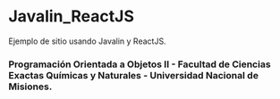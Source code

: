 # Javalin_ReactJS

Ejemplo de sitio usando Javalin y ReactJS.

### Programación Orientada a Objetos II - Facultad de Ciencias Exactas Químicas y Naturales - Universidad Nacional de Misiones.
